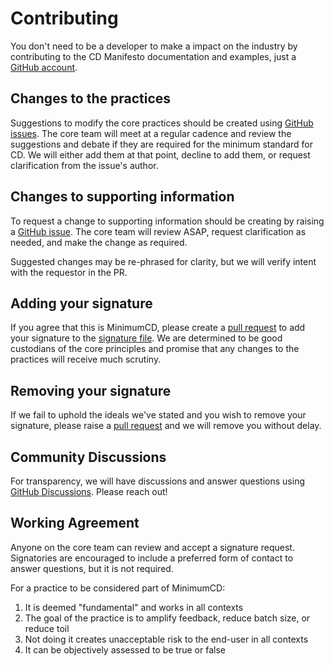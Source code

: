 # Contributing

You don't need to be a developer to make a impact on the industry by contributing to the CD Manifesto documentation and examples, just a [GitHub account](https://github.com/).

## Changes to the practices

Suggestions to modify the core practices should be created using [GitHub issues](https://github.com/Minimum-CD/cd-manifesto/issues/new/choose). The core team will meet at a regular cadence and review the suggestions and debate if they are required for the minimum standard for CD. We will either add them at that point, decline to add them, or request clarification from the issue's author.

## Changes to supporting information

To request a change to supporting information should be creating by raising a [GitHub issue](https://github.com/Minimum-CD/cd-manifesto/issues/new/choose). The core team will review ASAP, request clarification as needed, and make the change as required.

Suggested changes may be re-phrased for clarity, but we will verify intent with the requestor in the PR.

## Adding your signature

If you agree that this is MinimumCD, please create a [pull request](https://help.github.com/articles/creating-a-pull-request-from-a-fork/) to add your signature to the [signature file](content/MinimumCD/signatures.md). We are determined to be good custodians of the core principles and promise that any changes to the practices will receive much scrutiny.

## Removing your signature

If we fail to uphold the ideals we've stated and you wish to remove your signature, please raise a [pull request](https://help.github.com/articles/creating-a-pull-request-from-a-fork/) and we will remove you without delay. 

## Community Discussions

For transparency, we will have discussions and answer questions using [GitHub Discussions](https://github.com/Minimum-CD/cd-manifesto/discussions). Please reach out!

## Working Agreement

Anyone on the core team can review and accept a signature request. Signatories are encouraged to include a preferred form of contact to answer questions, but it is not required.

For a practice to be considered part of MinimumCD:

1. It is deemed "fundamental" and works in all contexts
2. The goal of the practice is to amplify feedback, reduce batch size, or reduce toil
3. Not doing it creates unacceptable risk to the end-user in all contexts
4. It can be objectively assessed to be true or false
